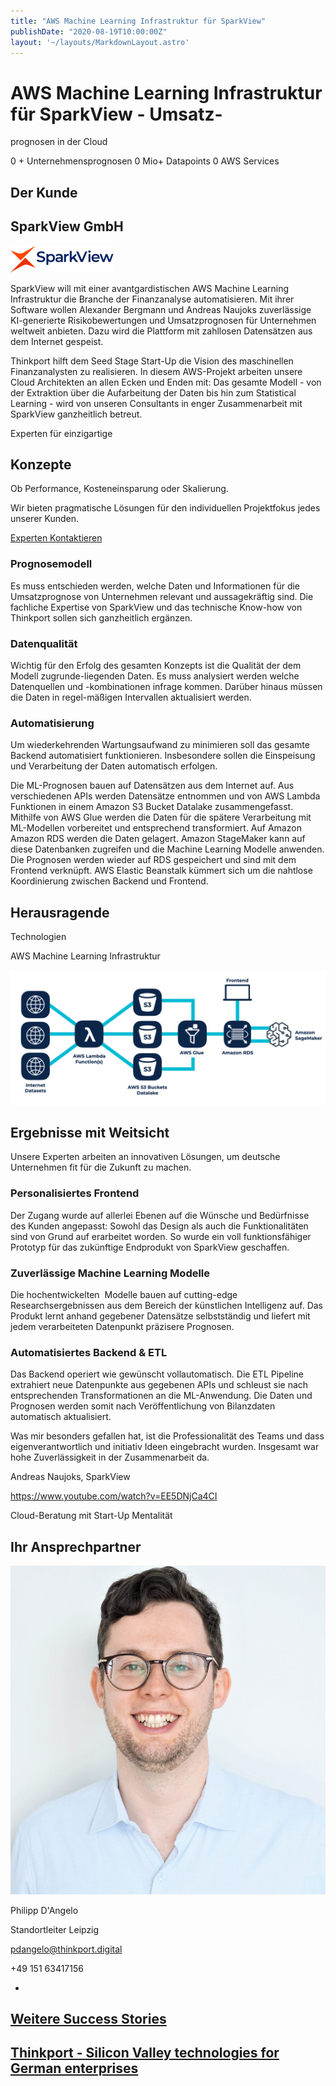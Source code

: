 ```yaml
---
title: "AWS Machine Learning Infrastruktur für SparkView"
publishDate: "2020-08-19T10:00:00Z"
layout: '~/layouts/MarkdownLayout.astro'
---
```


# AWS Machine Learning Infrastruktur für SparkView - Umsatz- 

prognosen in der Cloud

0 + Unternehmensprognosen 0 Mio+ Datapoints 0 AWS Services

## Der Kunde

## SparkView GmbH

![](images/SparkView-Logo.png)

SparkView will mit einer avantgardistischen AWS Machine Learning Infrastruktur die Branche der Finanzanalyse automatisieren. Mit ihrer Software wollen Alexander Bergmann und Andreas Naujoks zuverlässige KI-generierte Risikobewertungen und Umsatzprognosen für Unternehmen weltweit anbieten. Dazu wird die Plattform mit zahllosen Datensätzen aus dem Internet gespeist.

Thinkport hilft dem Seed Stage Start-Up die Vision des maschinellen Finanzanalysten zu realisieren. In diesem AWS-Projekt arbeiten unsere Cloud Architekten an allen Ecken und Enden mit: Das gesamte Modell - von der Extraktion über die Aufarbeitung der Daten bis hin zum Statistical Learning - wird von unseren Consultants in enger Zusammenarbeit mit SparkView ganzheitlich betreut.

Experten für einzigartige

## Konzepte

Ob Performance, Kosteneinsparung oder Skalierung. 

Wir bieten pragmatische Lösungen für den individuellen Projektfokus jedes unserer Kunden.

[Experten Kontaktieren](https://thinkport.digital/kontaktieren)

### Prognosemodell

Es muss entschieden werden, welche Daten und Informationen für die Umsatzprognose von Unternehmen relevant und aussagekräftig sind. Die fachliche Expertise von SparkView und das technische Know-how von Thinkport sollen sich ganzheitlich ergänzen.

### Datenqualität

Wichtig für den Erfolg des gesamten Konzepts ist die Qualität der dem Modell zugrunde-liegenden Daten. Es muss analysiert werden welche Datenquellen und -kombinationen infrage kommen. Darüber hinaus müssen die Daten in regel-mäßigen Intervallen aktualisiert werden.

### Automatisierung

Um wiederkehrenden Wartungsaufwand zu minimieren soll das gesamte Backend automatisiert funktionieren. Insbesondere sollen die Einspeisung und Verarbeitung der Daten automatisch erfolgen.

Die ML-Prognosen bauen auf Datensätzen aus dem Internet auf. Aus verschiedenen APIs werden Datensätze entnommen und von AWS Lambda Funktionen in einem Amazon S3 Bucket Datalake zusammengefasst. Mithilfe von AWS Glue werden die Daten für die spätere Verarbeitung mit ML-Modellen vorbereitet und entsprechend transformiert. Auf Amazon Amazon RDS werden die Daten gelagert. Amazon StageMaker kann auf diese Datenbanken zugreifen und die Machine Learning Modelle anwenden. Die Prognosen werden wieder auf RDS gespeichert und sind mit dem Frontend verknüpft. AWS Elastic Beanstalk kümmert sich um die nahtlose Koordinierung zwischen Backend und Frontend.

## Herausragende  

Technologien

AWS Machine Learning Infrastruktur

![AWS Machine Learning Cloud Infrastruktur](images/SparkView-Schema-Final.png)

## Ergebnisse mit Weitsicht

Unsere Experten arbeiten an innovativen Lösungen, um deutsche Unternehmen fit für die Zukunft zu machen.

### Personalisiertes Frontend

Der Zugang wurde auf allerlei Ebenen auf die Wünsche und Bedürfnisse des Kunden angepasst: Sowohl das Design als auch die Funktionalitäten sind von Grund auf erarbeitet worden. So wurde ein voll funktionsfähiger Prototyp für das zukünftige Endprodukt von SparkView geschaffen.

### Zuverlässige Machine Learning Modelle

Die hochentwickelten  Modelle bauen auf cutting-edge Researchsergebnissen aus dem Bereich der künstlichen Intelligenz auf. Das Produkt lernt anhand gegebener Datensätze selbstständig und liefert mit jedem verarbeiteten Datenpunkt präzisere Prognosen.

### Automatisiertes Backend & ETL

Das Backend operiert wie gewünscht vollautomatisch. Die ETL Pipeline extrahiert neue Datenpunkte aus gegebenen APIs und schleust sie nach entsprechenden Transformationen an die ML-Anwendung. Die Daten und Prognosen werden somit nach Veröffentlichung von Bilanzdaten automatisch aktualisiert.

Was mir besonders gefallen hat, ist die Professionalität des Teams und dass eigenverantwortlich und initiativ Ideen eingebracht wurden. Insgesamt war hohe Zuverlässigkeit in der Zusammenarbeit da.

Andreas Naujoks, SparkView

https://www.youtube.com/watch?v=EE5DNjCa4CI

Cloud-Beratung mit Start-Up Mentalität

## Ihr Ansprechpartner

![Cloud Consultant Thinkport Philipp D'Angelo](images/Philippportrait-1-982x1024.jpg)

Philipp D'Angelo

Standortleiter Leipzig

pdangelo@thinkport.digital

+49 151 63417156

* [](https://de.linkedin.com/in/philipp-d-angelo-27389111b)

## [Weitere Success Stories](https://thinkport.digital/cloud-excellence-workshops)

## [Thinkport - Silicon Valley technologies for German enterprises](https://thinkport.digital/kontaktieren/)
